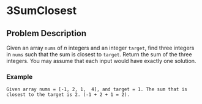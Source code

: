 # 3SumClosest

## Problem Description
Given an array `nums` of *n* integers and an integer `target`, find three integers in `nums` such that the sum is closest to `target`. Return the sum of the three integers. You may assume that each input would have exactly one solution.

### Example
`Given array nums = [-1, 2, 1,  4], and target = 1.
The sum that is closest to the target is 2. (-1 + 2 + 1 = 2).`
